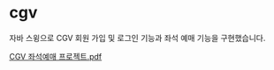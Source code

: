 # cgv
자바 스윙으로 CGV 회원 가입 및 로그인 기능과 좌석 예매 기능을 구현했습니다.

[CGV 좌석예매 프로젝트.pdf](https://github.com/JeongChanSik/cgv/files/13072625/CGV.pdf)
